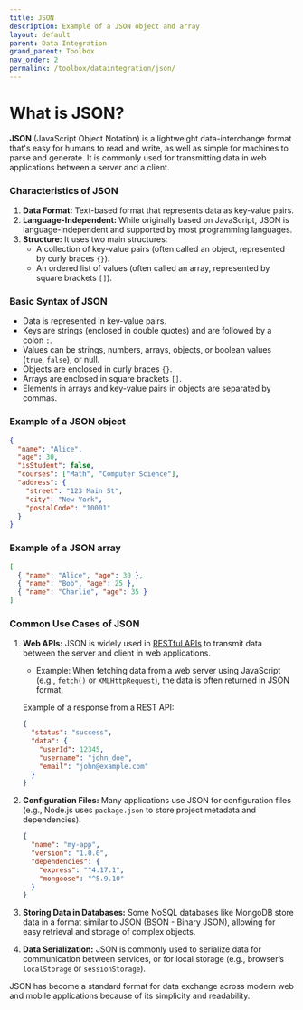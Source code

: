 ```yaml
---
title: JSON
description: Example of a JSON object and array
layout: default
parent: Data Integration
grand_parent: Toolbox
nav_order: 2
permalink: /toolbox/dataintegration/json/
---
```



# What is JSON?

**JSON** (JavaScript Object Notation) is a lightweight data-interchange format that's easy for humans to read and write, as well as simple for machines to parse and generate. It is commonly used for transmitting data in web applications between a server and a client.

### Characteristics of JSON

1. **Data Format:** Text-based format that represents data as key-value pairs.
2. **Language-Independent:** While originally based on JavaScript, JSON is language-independent and supported by most programming languages.
3. **Structure:** It uses two main structures:
   - A collection of key-value pairs (often called an object, represented by curly braces `{}`).
   - An ordered list of values (often called an array, represented by square brackets `[]`).

### Basic Syntax of JSON

- Data is represented in key-value pairs.
- Keys are strings (enclosed in double quotes) and are followed by a colon `:`.
- Values can be strings, numbers, arrays, objects, or boolean values (`true`, `false`), or null.
- Objects are enclosed in curly braces `{}`.
- Arrays are enclosed in square brackets `[]`.
- Elements in arrays and key-value pairs in objects are separated by commas.

### Example of a JSON object

```json
{
  "name": "Alice",
  "age": 30,
  "isStudent": false,
  "courses": ["Math", "Computer Science"],
  "address": {
    "street": "123 Main St",
    "city": "New York",
    "postalCode": "10001"
  }
}
```

### Example of a JSON array

```json
[
  { "name": "Alice", "age": 30 },
  { "name": "Bob", "age": 25 },
  { "name": "Charlie", "age": 35 }
]
```

### Common Use Cases of JSON

1. **Web APIs:** JSON is widely used in [RESTful APIs](./rest_api.md) to transmit data between the server and client in web applications.

   - Example: When fetching data from a web server using JavaScript (e.g., `fetch()` or `XMLHttpRequest`), the data is often returned in JSON format.

   Example of a response from a REST API:

   ```json
   {
     "status": "success",
     "data": {
       "userId": 12345,
       "username": "john_doe",
       "email": "john@example.com"
     }
   }
   ```

2. **Configuration Files:** Many applications use JSON for configuration files (e.g., Node.js uses `package.json` to store project metadata and dependencies).

   ```json
   {
     "name": "my-app",
     "version": "1.0.0",
     "dependencies": {
       "express": "^4.17.1",
       "mongoose": "^5.9.10"
     }
   }
   ```

3. **Storing Data in Databases:** Some NoSQL databases like MongoDB store data in a format similar to JSON (BSON - Binary JSON), allowing for easy retrieval and storage of complex objects.

4. **Data Serialization:** JSON is commonly used to serialize data for communication between services, or for local storage (e.g., browser’s `localStorage` or `sessionStorage`).

JSON has become a standard format for data exchange across modern web and mobile applications because of its simplicity and readability.

